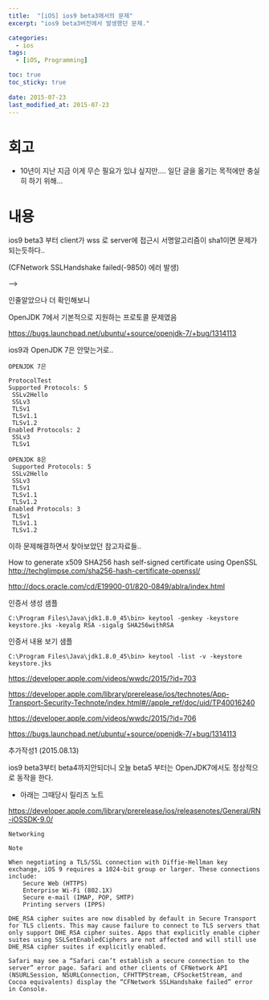 ```yaml
---
title:  "[iOS] ios9 beta3에서의 문제"
excerpt: "ios9 beta3버전에서 발생했던 문제."

categories:
  - ios
tags:
  - [iOS, Programming]

toc: true
toc_sticky: true
 
date: 2015-07-23
last_modified_at: 2015-07-23
---
```

# 회고
* 10년이 지난 지금 이게 무슨 필요가 있냐 싶지만.... 일단 글을 옮기는  목적에만 충실히 하기 위해...

# 내용

ios9 beta3 부터 client가 wss 로 server에 접근시 서명알고리즘이 sha1이면 문제가 되는듯하다..

(CFNetwork SSLHandshake failed(-9850) 에러 발생)

-->

인줄알았으나 더 확인해보니

OpenJDK 7에서 기본적으로 지원하는 프로토콜 문제였음

https://bugs.launchpad.net/ubuntu/+source/openjdk-7/+bug/1314113

ios9과 OpenJDK 7은 안맞는거로.. 

```
OPENJDK 7은

ProtocolTest
Supported Protocols: 5
 SSLv2Hello
 SSLv3
 TLSv1
 TLSv1.1
 TLSv1.2
Enabled Protocols: 2
 SSLv3
 TLSv1
```

```
OPENJDK 8은
 Supported Protocols: 5
 SSLv2Hello
 SSLv3
 TLSv1
 TLSv1.1
 TLSv1.2
Enabled Protocols: 3
 TLSv1
 TLSv1.1
 TLSv1.2
```


이하 문제해결하면서 찾아보았던 참고자료들..

How to generate x509 SHA256 hash self-signed certificate using OpenSSL
http://techglimpse.com/sha256-hash-certificate-openssl/

http://docs.oracle.com/cd/E19900-01/820-0849/ablra/index.html

인증서 생성 샘플
```
C:\Program Files\Java\jdk1.8.0_45\bin> keytool -genkey -keystore keystore.jks -keyalg RSA -sigalg SHA256withRSA
```

인증서 내용 보기 샘플
```
C:\Program Files\Java\jdk1.8.0_45\bin> keytool -list -v -keystore keystore.jks
```

https://developer.apple.com/videos/wwdc/2015/?id=703

https://developer.apple.com/library/prerelease/ios/technotes/App-Transport-Security-Technote/index.html#//apple_ref/doc/uid/TP40016240 

https://developer.apple.com/videos/wwdc/2015/?id=706

https://bugs.launchpad.net/ubuntu/+source/openjdk-7/+bug/1314113



추가작성1 (2015.08.13)

ios9 beta3부터 beta4까지안되더니 오늘 beta5 부터는 OpenJDK7에서도 정상적으로 동작을 한다. 

- 아래는 그때당시 릴리즈 노트

https://developer.apple.com/library/prerelease/ios/releasenotes/General/RN-iOSSDK-9.0/




```
Networking

Note

When negotiating a TLS/SSL connection with Diffie-Hellman key exchange, iOS 9 requires a 1024-bit group or larger. These connections include:
	Secure Web (HTTPS)
	Enterprise Wi-Fi (802.1X)
	Secure e-mail (IMAP, POP, SMTP)
	Printing servers (IPPS)

DHE_RSA cipher suites are now disabled by default in Secure Transport for TLS clients. This may cause failure to connect to TLS servers that only support DHE_RSA cipher suites. Apps that explicitly enable cipher suites using SSLSetEnabledCiphers are not affected and will still use DHE_RSA cipher suites if explicitly enabled.

Safari may see a “Safari can’t establish a secure connection to the server” error page. Safari and other clients of CFNetwork API (NSURLSession, NSURLConnection, CFHTTPStream, CFSocketStream, and Cocoa equivalents) display the “CFNetwork SSLHandshake failed” error in Console.
```